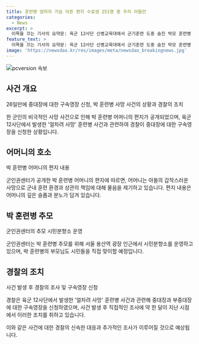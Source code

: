 ```yaml
---
title: 훈련병 엄마의 가슴 아픈 편지 수료생 251명 중 우리 아들만
categories:
  - News
excerpt: >
  이목을 끄는 기사의 요약문: 육군 12사단 신병교육대에서 군기훈련 도중 숨진 박모 훈련병 어머니의 편지가 공개됐다. 어머니는 아들의 죽음과 훈련과정에 대한 불만을 털어놓았다. 박 훈련병의 부모는 시민분향소를 운영하며 사건 관련 중대장과 부중대장에 대한 구속영장을 신청했다.
feature_text: >
  이목을 끄는 기사의 요약문: 육군 12사단 신병교육대에서 군기훈련 도중 숨진 박모 훈련병 어머니의 편지가 공개됐다. 어머니는 아들의 죽음과 훈련과정에 대한 불만을 털어놓았다. 박 훈련병의 부모는 시민분향소를 운영하며 사건 관련 중대장과 부중대장에 대한 구속영장을 신청했다.
image: 'https://newsdao.kr/res/images/meta/newsdao_breakingnews.jpg'
---
```


<p><img src="https://newsdao.kr/res/images/meta/newsdao_breakingnews.jpg" alt="pcversion 속보" /></p>

<h2 data-ke-size="size26">사건 개요</h2>

<p data-ke-size="size16">26일만에 중대장에 대한 구속영장 신청, 박 훈련병 사망 사건의 상황과 경찰의 조치</p>

<p>한 군인의 비극적인 사망 사건으로 인해 박 훈련병 어머니의 편지가 공개되었으며, 육군 12사단에서 발생한 '얼차려 사망' 훈련병 사건과 관련하여 경찰이 중대장에 대한 구속영장을 신청한 상황입니다.</p>

<h2 data-ke-size="size26">어머니의 호소</h2>

<p data-ke-size="size16">박 훈련병 어머니의 편지 내용</p>

<p>군인권센터가 공개한 박 훈련병 어머니의 편지에 따르면, 어머니는 아들의 갑작스러운 사망으로 군내 훈련 환경과 상관의 책임에 대해 물음을 제기하고 있습니다. 편지 내용은 어머니의 깊은 슬픔과 분노가 담겨 있습니다.</p>

<h2 data-ke-size="size26">박 훈련병 추모</h2>

<p data-ke-size="size16">군인권센터의 추모 시민분향소 운영</p>

<p>군인권센터는 박 훈련병 추모를 위해 서울 용산역 광장 인근에서 시민분향소를 운영하고 있으며, 박 훈련병의 부모님도 시민들을 직접 맞이할 예정입니다.</p>

<h2 data-ke-size="size26">경찰의 조치</h2>

<p data-ke-size="size16">사건 발생 후 경찰의 조사 및 구속영장 신청</p>

<p>경찰은 육군 12사단에서 발생한 '얼차려 사망' 훈련병 사건과 관련해 중대장과 부중대장에 대한 구속영장을 신청하였으며, 사건 발생 후 직접적인 조사에 약 한 달이 지난 시점에서 이러한 조치를 취하고 있습니다.</p>

<p>이와 같은 사건에 대한 경찰의 신속한 대응과 추가적인 조사가 이루어질 것으로 예상됩니다.</p>

